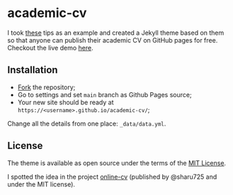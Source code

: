 # academic-cv

I took [these](https://grad.illinois.edu/careers/cv) tips as an example and created a Jekyll theme based on them so that anyone can publish their academic CV on GitHub pages for free. Checkout the live demo [here](https://bulhakovolexii.github.io/academic-cv/).

## Installation
 - [Fork](https://github.com/bulhakovolexii/academic-cv/fork) the repository;
 - Go to settings and set `main` branch as Github Pages source;
 - Your new site should be ready at `https://<username>.github.io/academic-cv/`;

 Change all the details from one place: `_data/data.yml`.

 ## License

 The theme is available as open source under the terms of the [MIT License](https://github.com/bulhakovolexii/academic-cv/blob/main/LICENSE).

 I spotted the idea in the project [online-cv](https://github.com/sharu725/online-cv) (published by @sharu725 and under the MIT license).